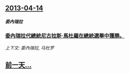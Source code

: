 ## [2013-04-14](/news/2013/04/14/index.md)

##### 委內瑞拉
### [委內瑞拉代總統尼古拉斯·馬杜羅在總統選舉中獲勝。](/news/2013/04/14/委內瑞拉代總統尼古拉斯-馬杜羅在總統選舉中獲勝.md)
_上下文: 委內瑞拉, 马杜罗_

## [前一天...](/news/2013/04/9/index.md)

